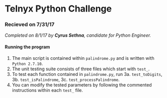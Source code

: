 # Telnyx Python Challenge

### Recieved on 7/31/17
_Completed on 8/1/17 by **Cyrus Sethna**, candidate for Python Engineer._

#### Running the program
1. The main script is contained within `palindrome.py` and is written with `Python 2.7.10`.
2. The unit testing suite consists of three files which start with `test_`.
3. To test each function contained in `palindrome.py`, run 
  3a. `test_toDigits`, 
  3b. `test_isPalindrome`, 
  3c. `test_processPalindrome`.
4. You can modify the tested parameters by following the commented instructions within each `test_` file.
